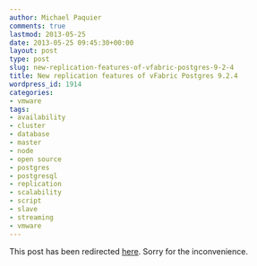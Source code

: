 ```yaml
---
author: Michael Paquier
comments: true
lastmod: 2013-05-25
date: 2013-05-25 09:45:30+00:00
layout: post
type: post
slug: new-replication-features-of-vfabric-postgres-9-2-4
title: New replication features of vFabric Postgres 9.2.4
wordpress_id: 1914
categories:
- vmware
tags:
- availability
- cluster
- database
- master
- node
- open source
- postgres
- postgresql
- replication
- scalability
- script
- slave
- streaming
- vmware
---
```


This post has been redirected [here](http://blogs.vmware.com/dataplatforms/2013/07/new-replication-features-of-vfabric-postgres-9-2-4.html).
Sorry for the inconvenience.
